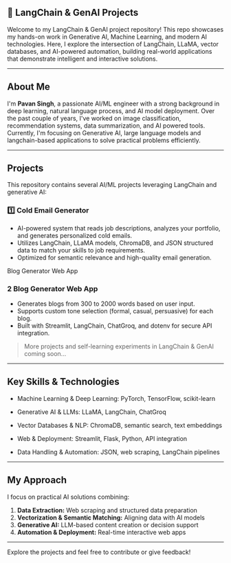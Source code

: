 ## 🚀 LangChain & GenAI Projects

Welcome to my LangChain & GenAI project repository! This repo showcases my hands-on work in Generative AI, Machine Learning, and modern AI technologies. Here, I explore the intersection of LangChain, LLaMA, vector databases, and AI-powered automation, building real-world applications that demonstrate intelligent and interactive solutions.

---
## About Me 
I'm **Pavan Singh**, a passionate AI/ML engineer with a strong background in deep learning, natural language process, and AI model deployment. Over the past couple of years, I've worked on image classification, recommendation systems, data summarization, and AI powered tools. Currently, I'm focusing on Generative AI, large language models and langchain-based applications to solve practical problems efficiently.

---

## Projects
This repository contains several AI/ML projects leveraging LangChain and generative AI:
### 1️⃣ Cold Email Generator
- AI-powered system that reads job descriptions, analyzes your portfolio, and generates personalized cold emails.
- Utilizes LangChain, LLaMA models, ChromaDB, and JSON structured data to match your skills to job requirements.
- Optimized for semantic relevance and high-quality email generation.

Blog Generator Web App

### 2️ Blog Generator Web App
- Generates blogs from 300 to 2000 words based on user input.
- Supports custom tone selection (formal, casual, persuasive) for each blog.
- Built with Streamlit, LangChain, ChatGroq, and dotenv for secure API integration.

> More projects and self-learning experiments in LangChain & GenAI coming soon…

---

##  Key Skills & Technologies

- Machine Learning & Deep Learning: PyTorch, TensorFlow, scikit-learn

- Generative AI & LLMs: LLaMA, LangChain, ChatGroq

- Vector Databases & NLP: ChromaDB, semantic search, text embeddings

- Web & Deployment: Streamlit, Flask, Python, API integration

- Data Handling & Automation: JSON, web scraping, LangChain pipelines

---

##  My Approach

I focus on practical AI solutions combining:  
1. **Data Extraction:** Web scraping and structured data preparation  
2. **Vectorization & Semantic Matching:** Aligning data with AI models  
3. **Generative AI:** LLM-based content creation or decision support  
4. **Automation & Deployment:** Real-time interactive web apps  

---

 Explore the projects and feel free to contribute or give feedback!
